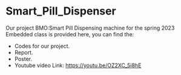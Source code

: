 # Smart_Pill_Dispenser
Our project BMO:Smart Pill Dispensing machine for the spring 2023 Embedded class is provided here, you can find the:
- Codes for our project.
- Report.
- Poster.
- Youtube video Link: https://youtu.be/OZ2XC_5i8hE 
